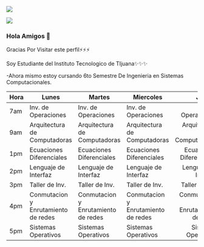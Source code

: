 ![](https://images.cooltext.com/5582458.png)



![](GHLogoTMP.png)

### Hola Amigos 👋


Gracias Por Visitar este perfil⚡⚡⚡

Soy Estudiante del Instituto Tecnologico de TIjuana✨✨✨

-Ahora mismo estoy cursando 6to Semestre De Ingenieria en Sistemas Computacionales.

| Hora | Lunes                               | Martes                              | Miercoles                           |                             Jueves  | Viernes                             |
|------|-------------------------------------|-------------------------------------|-------------------------------------|------------------------------------:|-------------------------------------|
| 7am  | Inv. de Operaciones                 | Inv. de Operaciones                 | Inv. de Operaciones                 |                 Inv. de Operaciones |                                     |
| 9am  | Arquitectura de Computadoras        | Arquitectura de Computadoras        | Arquitectura de Computadoras        |        Arquitectura de Computadoras | Arquitectura de Computadoras        |
| 1pm  | Ecuaciones Diferenciales            | Ecuaciones Diferenciales            | Ecuaciones Diferenciales            |            Ecuaciones Diferenciales | Ecuaciones Diferenciales            |
| 2pm  | Lenguaje de Interfaz                | Lenguaje de Interfaz                | Lenguaje de Interfaz                | Lenguaje de Interfaz                |                                     |
| 3pm  | Taller de Inv.                      | Taller de Inv.                      | Taller de Inv.                      | Taller de Inv.                      |                                     |
| 4pm  | Conmutacion y Enrutamiento de redes | Conmutacion y Enrutamiento de redes | Conmutacion y Enrutamiento de redes | Conmutacion y Enrutamiento de redes | Conmutacion y Enrutamiento de redes |
| 5pm  | Sistemas Operativos                 | Sistemas Operativos                 | Sistemas Operativos                 | Sistemas Operativos                 |                                     |





